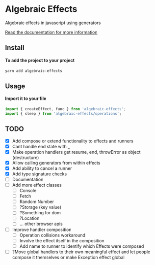 
# Algebraic Effects
Algebraic effects in javascript using generators

<!-- [![CircleCI](https://img.shields.io/circleci/project/github/phenax/algebraic-effects/master.svg?style=for-the-badge)](https://circleci.com/gh/phenax/algebraic-effects) -->
<!-- [![npm bundle size (minified + gzip)](https://img.shields.io/bundlephobia/minzip/algebraic-effects.svg?style=for-the-badge)](https://www.npmjs.com/package/algebraic-effects) -->
<!-- [![Codecov](https://img.shields.io/codecov/c/github/phenax/algebraic-effects.svg?style=for-the-badge)](https://codecov.io/gh/phenax/algebraic-effects) -->


[Read the documentation for more information](https://github.com/phenax/algebraic-effects/tree/master/docs)


## Install

#### To add the project to your project
```bash
yarn add algebraic-effects
```


## Usage

#### Import it to your file
```js
import { createEffect, func } from 'algebraic-effects';
import { sleep } from 'algebraic-effects/operations';
```


## TODO
- [x] Add compose or extend functionality to effects and runners
- [x] Cant handle end state with _
- [x] Make operation handlers get resume, end, throwError as object (destructure)
- [x] Allow calling generators from within effects
- [x] Add ability to cancel a runner
- [x] Add type signature checks
- [ ] Documentation
- [ ] Add more effect classes
  - [ ] Console
  - [ ] Fetch
  - [ ] Random Number
  - [ ] ?Storage (key value)
  - [ ] ?Something for dom
  - [ ] ?Location
  - [ ] ... other browser apis
- [ ] Improve handler composition
  - [ ] Operation collisions workaround
  - [ ] Involve the effect itself in the composition
  - [ ] Add name to runner to identify which Effects were composed

- [ ] ?Move global handlers to their own meaningful effect and let people compose it themselves or make Exception effect global
